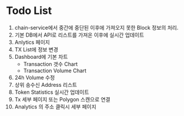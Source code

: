 # Todo List

1. chain-service에서 중간에 중단된 이후에 가져오지 못한 Block 정보의 처리.
2. 기본 DB에서 API로 리스트를 가져온 이후에 실시간 업데이트
3. Anlytics 페이지
4. TX List에 정보 변경
5. Dashboard에 기본 차트
   - Transaction 갯수 Chart
   - Transaction Volume Chart
6. 24h Volume 수정
7. 상위 송수신 Address 리스트
8. Token Statistics 실시간 업데이트
9. Tx 세부 페이지 또는 Polygon 스캔으로 연결
10. Analytics 의 주소 클릭시 세부 페이지